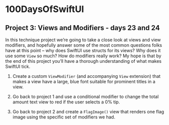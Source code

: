 # 100DaysOfSwiftUI
## Project 3: Views and Modifiers - days 23 and 24
In this technique project we’re going to take a close look at views and view modifiers, and hopefully answer some of the most common questions folks have at this point – why does SwiftUI use structs for its views? Why does it use some `View` so much? How do modifiers really work? My hope is that by the end of this project you’ll have a thorough understanding of what makes SwiftUI tick.

1. Create a custom `ViewModifier` (and accompanying `View` extension) that makes a view have a large, blue font suitable for prominent titles in a view.

2. Go back to project 1 and use a conditional modifier to change the total amount text view to red if the user selects a 0% tip.

3. Go back to project 2 and create a `FlagImage()` view that renders one flag image using the specific set of modifiers we had.
